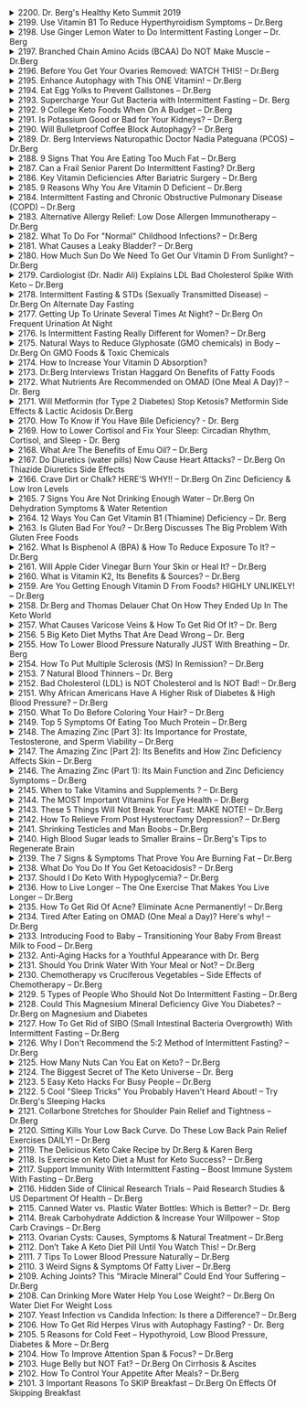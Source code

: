 <details>
<summary>2200. Dr. Berg's Healthy Keto Summit 2019</summary>

[[Youtube]](https://www.youtube.com/watch?v=S-hy-AnpYRg)


</details>

<details>
<summary>2199. Use Vitamin B1 To Reduce Hyperthyroidism Symptoms – Dr.Berg</summary>

[[Youtube]](https://www.youtube.com/watch?v=uZWRFA_rjfU)


</details>

<details>
<summary>2198. Use Ginger Lemon Water to Do Intermittent Fasting Longer – Dr. Berg</summary>

[[Youtube]](https://www.youtube.com/watch?v=G09bQX4so2E)


</details>

<details>
<summary>2197. Branched Chain Amino Acids (BCAA) Do NOT Make Muscle – Dr.Berg</summary>

[[Youtube]](https://www.youtube.com/watch?v=wNrpqqYagOI)


</details>

<details>
<summary>2196. Before You Get Your Ovaries Removed: WATCH THIS! – Dr.Berg</summary>

[[Youtube]](https://www.youtube.com/watch?v=dnFqGadocR8)


</details>

<details>
<summary>2195. Enhance Autophagy with This ONE Vitamin! – Dr.Berg</summary>

[[Youtube]](https://www.youtube.com/watch?v=u8lul9X1nsE)


</details>

<details>
<summary>2194. Eat Egg Yolks to Prevent Gallstones – Dr.Berg</summary>

[[Youtube]](https://www.youtube.com/watch?v=xHs_o3bkRys)


</details>

<details>
<summary>2193. Supercharge Your Gut Bacteria with Intermittent Fasting – Dr. Berg</summary>

[[Youtube]](https://www.youtube.com/watch?v=xsm7rChLI7w)


</details>

<details>
<summary>2192. 9 College Keto Foods When On A Budget – Dr.Berg</summary>

[[Youtube]](https://www.youtube.com/watch?v=6wrnoNAH7Tc)


</details>

<details>
<summary>2191. Is Potassium Good or Bad for Your Kidneys? – Dr.Berg</summary>

[[Youtube]](https://www.youtube.com/watch?v=W58TvKl3Hzo)


</details>

<details>
<summary>2190. Will Bulletproof Coffee Block Autophagy? – Dr.Berg</summary>

[[Youtube]](https://www.youtube.com/watch?v=3E20oEppjsc)


</details>

<details>
<summary>2189. Dr. Berg Interviews Naturopathic Doctor Nadia Pateguana (PCOS) – Dr.Berg</summary>

[[Youtube]](https://www.youtube.com/watch?v=M0FCUqkQhyE)


</details>

<details>
<summary>2188. 9 Signs That You Are Eating Too Much Fat – Dr.Berg</summary>

[[Youtube]](https://www.youtube.com/watch?v=JTzCV4jvfiI)


</details>

<details>
<summary>2187. Can a Frail Senior Parent Do Intermittent Fasting? Dr.Berg</summary>

[[Youtube]](https://www.youtube.com/watch?v=hXIY3N56K10)


</details>

<details>
<summary>2186. Key Vitamin Deficiencies After Bariatric Surgery – Dr.Berg</summary>

[[Youtube]](https://www.youtube.com/watch?v=Eun386Z21mI)


</details>

<details>
<summary>2185. 9 Reasons Why You Are Vitamin D Deficient – Dr.Berg</summary>

[[Youtube]](https://www.youtube.com/watch?v=GKeNXVqCMLY)


</details>

<details>
<summary>2184. Intermittent Fasting and Chronic Obstructive Pulmonary Disease (COPD) – Dr.Berg</summary>

[[Youtube]](https://www.youtube.com/watch?v=OWYtTnlEQG4)


</details>

<details>
<summary>2183. Alternative Allergy Relief: Low Dose Allergen Immunotherapy – Dr.Berg</summary>

[[Youtube]](https://www.youtube.com/watch?v=QcHv-0vpGz8)


</details>

<details>
<summary>2182. What To Do For "Normal" Childhood Infections? – Dr.Berg</summary>

[[Youtube]](https://www.youtube.com/watch?v=3pVlRE70K9g)


</details>

<details>
<summary>2181. What Causes a Leaky Bladder? – Dr.Berg</summary>

[[Youtube]](https://www.youtube.com/watch?v=B1mwm5QQvgg)


</details>

<details>
<summary>2180. How Much Sun Do We Need To Get Our Vitamin D From Sunlight? – Dr.Berg</summary>

[[Youtube]](https://www.youtube.com/watch?v=AoUmVgPozSE)


</details>

<details>
<summary>2179. Cardiologist (Dr. Nadir Ali) Explains LDL Bad Cholesterol Spike With Keto – Dr.Berg</summary>

[[Youtube]](https://www.youtube.com/watch?v=ls-mUFF1gDU)


</details>

<details>
<summary>2178. Intermittent Fasting & STDs (Sexually Transmitted Disease) – Dr.Berg On Alternate Day Fasting</summary>

[[Youtube]](https://www.youtube.com/watch?v=-3xIWQtF63M)


</details>

<details>
<summary>2177. Getting Up To Urinate Several Times At Night? – Dr.Berg On Frequent Urination At Night</summary>

[[Youtube]](https://www.youtube.com/watch?v=C_WDK-Sh9aw)


</details>

<details>
<summary>2176. Is Intermittent Fasting Really Different for Women? – Dr.Berg</summary>

[[Youtube]](https://www.youtube.com/watch?v=1wX5ogzJrCk)


</details>

<details>
<summary>2175. Natural Ways to Reduce Glyphosate (GMO chemicals) in Body – Dr.Berg On GMO Foods & Toxic Chemicals</summary>

[[Youtube]](https://www.youtube.com/watch?v=TYTsQbahME0)


</details>

<details>
<summary>2174. How to Increase Your Vitamin D Absorption?</summary>

[[Youtube]](https://www.youtube.com/watch?v=_zqatJkyhPU)


</details>

<details>
<summary>2173. Dr.Berg Interviews Tristan Haggard On Benefits of Fatty Foods</summary>

[[Youtube]](https://www.youtube.com/watch?v=KeFixO8y7n8)


</details>

<details>
<summary>2172. What Nutrients Are Recommended on OMAD (One Meal A Day)? – Dr. Berg</summary>

[[Youtube]](https://www.youtube.com/watch?v=Y-A1vwS8p4E)


</details>

<details>
<summary>2171. Will Metformin (for Type 2 Diabetes) Stop Ketosis? Metformin Side Effects & Lactic Acidosis Dr.Berg</summary>

[[Youtube]](https://www.youtube.com/watch?v=vlZOAAqtibY)


</details>

<details>
<summary>2170. How To Know if You Have Bile Deficiency? - Dr. Berg</summary>

[[Youtube]](https://www.youtube.com/watch?v=vvagzivxGO0)


</details>

<details>
<summary>2169. How to Lower Cortisol and Fix Your Sleep: Circadian Rhythm, Cortisol, and Sleep - Dr. Berg</summary>

[[Youtube]](https://www.youtube.com/watch?v=CXg7OONSTIE)


</details>

<details>
<summary>2168. What Are The Benefits of Emu Oil? – Dr.Berg</summary>

[[Youtube]](https://www.youtube.com/watch?v=fJHwWG6pJII)


</details>

<details>
<summary>2167. Do Diuretics (water pills) Now Cause Heart Attacks? – Dr.Berg On Thiazide Diuretics Side Effects</summary>

[[Youtube]](https://www.youtube.com/watch?v=vU8CyIcytX8)


</details>

<details>
<summary>2166. Crave Dirt or Chalk? HERE'S WHY!! – Dr.Berg On Zinc Deficiency & Low Iron Levels</summary>

[[Youtube]](https://www.youtube.com/watch?v=of1w2GupsJo)


</details>

<details>
<summary>2165. 7 Signs You Are Not Drinking Enough Water – Dr.Berg On Dehydration Symptoms & Water Retention</summary>

[[Youtube]](https://www.youtube.com/watch?v=ecw1-uPbfOk)


</details>

<details>
<summary>2164. 12 Ways You Can Get Vitamin B1 (Thiamine) Deficiency – Dr. Berg</summary>

[[Youtube]](https://www.youtube.com/watch?v=ZbFmzRm-Liw)


</details>

<details>
<summary>2163. Is Gluten Bad For You? – Dr.Berg Discusses The Big Problem With Gluten Free Foods</summary>

[[Youtube]](https://www.youtube.com/watch?v=u8YFHAAuC7A)


</details>

<details>
<summary>2162. What Is Bisphenol A (BPA) & How To Reduce Exposure To It? – Dr.Berg</summary>

[[Youtube]](https://www.youtube.com/watch?v=HAb5Oe18XHs)


</details>

<details>
<summary>2161. Will Apple Cider Vinegar Burn Your Skin or Heal It? – Dr.Berg</summary>

[[Youtube]](https://www.youtube.com/watch?v=1et-c3Ntbm4)


</details>

<details>
<summary>2160. What is Vitamin K2, Its Benefits & Sources? – Dr.Berg</summary>

[[Youtube]](https://www.youtube.com/watch?v=OjmyXDdoJsg)


</details>

<details>
<summary>2159. Are You Getting Enough Vitamin D From Foods? HIGHLY UNLIKELY! – Dr.Berg</summary>

[[Youtube]](https://www.youtube.com/watch?v=CsJBQKzDgrw)


</details>

<details>
<summary>2158. Dr.Berg and Thomas Delauer Chat On How They Ended Up In The Keto World</summary>

[[Youtube]](https://www.youtube.com/watch?v=btR4y0TP0Lg)


</details>

<details>
<summary>2157. What Causes Varicose Veins & How To Get Rid Of It? – Dr. Berg</summary>

[[Youtube]](https://www.youtube.com/watch?v=KSdMr2JkMGM)


</details>

<details>
<summary>2156. 5 Big Keto Diet Myths That Are Dead Wrong – Dr. Berg</summary>

[[Youtube]](https://www.youtube.com/watch?v=CcweqjpQs7I)


</details>

<details>
<summary>2155. How To Lower Blood Pressure Naturally JUST With Breathing – Dr. Berg</summary>

[[Youtube]](https://www.youtube.com/watch?v=1A_InYwsXz0)


</details>

<details>
<summary>2154. How To Put Multiple Sclerosis (MS) In Remission? – Dr.Berg</summary>

[[Youtube]](https://www.youtube.com/watch?v=kN8KmYAlass)


</details>

<details>
<summary>2153. 7 Natural Blood Thinners – Dr. Berg</summary>

[[Youtube]](https://www.youtube.com/watch?v=-JarYMpNmYo)


</details>

<details>
<summary>2152. Bad Cholesterol (LDL) is NOT Cholesterol and Is NOT Bad! – Dr.Berg</summary>

[[Youtube]](https://www.youtube.com/watch?v=nsISdNl2tWo)


</details>

<details>
<summary>2151. Why African Americans Have A Higher Risk of Diabetes & High Blood Pressure? – Dr.Berg</summary>

[[Youtube]](https://www.youtube.com/watch?v=fvO9kriQ7vc)


</details>

<details>
<summary>2150. What To Do Before Coloring Your Hair? – Dr.Berg</summary>

[[Youtube]](https://www.youtube.com/watch?v=luOg2Ckr2Jc)


</details>

<details>
<summary>2149. Top 5 Symptoms Of Eating Too Much Protein – Dr.Berg</summary>

[[Youtube]](https://www.youtube.com/watch?v=Ig5mG_R6ysQ)


</details>

<details>
<summary>2148. The Amazing Zinc [Part 3]: Its Importance for Prostate, Testosterone, and Sperm Viability – Dr.Berg</summary>

[[Youtube]](https://www.youtube.com/watch?v=qph8JsQ-CJQ)


</details>

<details>
<summary>2147. The Amazing Zinc [Part 2]: Its Benefits and How Zinc Deficiency Affects Skin – Dr.Berg</summary>

[[Youtube]](https://www.youtube.com/watch?v=KlJM_e4-iXY)


</details>

<details>
<summary>2146. The Amazing Zinc (Part 1): Its Main Function and Zinc Deficiency Symptoms – Dr.Berg</summary>

[[Youtube]](https://www.youtube.com/watch?v=dkv1rW6JQcM)


</details>

<details>
<summary>2145. When to Take Vitamins and Supplements ? – Dr.Berg</summary>

[[Youtube]](https://www.youtube.com/watch?v=qPM3ccMJrE4)


</details>

<details>
<summary>2144. The MOST Important Vitamins For Eye Health – Dr.Berg</summary>

[[Youtube]](https://www.youtube.com/watch?v=G_-bGCgJOmE)


</details>

<details>
<summary>2143. These 5 Things Will Not Break Your Fast: MAKE NOTE! – Dr.Berg</summary>

[[Youtube]](https://www.youtube.com/watch?v=10F_ie3TGPM)


</details>

<details>
<summary>2142. How To Relieve From Post Hysterectomy Depression? – Dr.Berg</summary>

[[Youtube]](https://www.youtube.com/watch?v=bRTdoBmU8_g)


</details>

<details>
<summary>2141. Shrinking Testicles and Man Boobs – Dr.Berg</summary>

[[Youtube]](https://www.youtube.com/watch?v=gBUr89EVoWc)


</details>

<details>
<summary>2140. High Blood Sugar leads to Smaller Brains – Dr.Berg's Tips to Regenerate Brain</summary>

[[Youtube]](https://www.youtube.com/watch?v=h6KMKzX-eRM)


</details>

<details>
<summary>2139. The 7 Signs & Symptoms That Prove You Are Burning Fat – Dr.Berg</summary>

[[Youtube]](https://www.youtube.com/watch?v=vM5jLrHG9DI)


</details>

<details>
<summary>2138. What Do You Do If You Get Ketoacidosis? – Dr.Berg</summary>

[[Youtube]](https://www.youtube.com/watch?v=JCLgKyjn7Kw)


</details>

<details>
<summary>2137. Should I Do Keto With Hypoglycemia? – Dr.Berg</summary>

[[Youtube]](https://www.youtube.com/watch?v=iu-J1-o8G14)


</details>

<details>
<summary>2136. How to Live Longer – The One Exercise That Makes You Live Longer – Dr.Berg</summary>

[[Youtube]](https://www.youtube.com/watch?v=3IQLDlWMl7Q)


</details>

<details>
<summary>2135. How To Get Rid Of Acne? Eliminate Acne Permanently! – Dr.Berg</summary>

[[Youtube]](https://www.youtube.com/watch?v=TUT2tP6QWvs)


</details>

<details>
<summary>2134. Tired After Eating on OMAD (One Meal a Day)? Here's why! – Dr.Berg</summary>

[[Youtube]](https://www.youtube.com/watch?v=_6mL4ll-L3I)


</details>

<details>
<summary>2133. Introducing Food to Baby – Transitioning Your Baby From Breast Milk to Food – Dr.Berg</summary>

[[Youtube]](https://www.youtube.com/watch?v=NwlI4ESv6HY)


</details>

<details>
<summary>2132. Anti-Aging Hacks for a Youthful Appearance with Dr. Berg</summary>

[[Youtube]](https://www.youtube.com/watch?v=IT-HoBPSR78)


</details>

<details>
<summary>2131. Should You Drink Water With Your Meal or Not? – Dr.Berg</summary>

[[Youtube]](https://www.youtube.com/watch?v=16x8ONcyVjM)


</details>

<details>
<summary>2130. Chemotherapy vs Cruciferous Vegetables – Side Effects of Chemotherapy – Dr.Berg</summary>

[[Youtube]](https://www.youtube.com/watch?v=6It6k7Fld98)


</details>

<details>
<summary>2129. 5 Types of People Who Should Not Do Intermittent Fasting – Dr.Berg</summary>

[[Youtube]](https://www.youtube.com/watch?v=tjIePX66TvU)


</details>

<details>
<summary>2128. Could This Magnesium Mineral Deficiency Give You Diabetes? – Dr.Berg on Magnesium and Diabetes</summary>

[[Youtube]](https://www.youtube.com/watch?v=6Nm_3qUGGYA)


</details>

<details>
<summary>2127. How To Get Rid of SIBO (Small Intestinal Bacteria Overgrowth) With Intermittent Fasting – Dr.Berg</summary>

[[Youtube]](https://www.youtube.com/watch?v=mkq_asOwBjU)


</details>

<details>
<summary>2126. Why I Don't Recommend the 5:2 Method of Intermittent Fasting? – Dr.Berg</summary>

[[Youtube]](https://www.youtube.com/watch?v=aehPvK_AMXs)


</details>

<details>
<summary>2125. How Many Nuts Can You Eat on Keto? – Dr.Berg</summary>

[[Youtube]](https://www.youtube.com/watch?v=gzyKk76rP30)


</details>

<details>
<summary>2124. The Biggest Secret of The Keto Universe – Dr. Berg</summary>

[[Youtube]](https://www.youtube.com/watch?v=tRPqYqa3oLA)


</details>

<details>
<summary>2123. 5 Easy Keto Hacks For Busy People – Dr.Berg</summary>

[[Youtube]](https://www.youtube.com/watch?v=udNP-_mETU4)


</details>

<details>
<summary>2122. 5 Cool "Sleep Tricks" You Probably Haven't Heard About! – Try Dr.Berg's Sleeping Hacks</summary>

[[Youtube]](https://www.youtube.com/watch?v=ZTWkBZmSBdA)


</details>

<details>
<summary>2121. Collarbone Stretches for Shoulder Pain Relief and Tightness – Dr.Berg</summary>

[[Youtube]](https://www.youtube.com/watch?v=5FMSCoX71Go)


</details>

<details>
<summary>2120. Sitting Kills Your Low Back Curve. Do These Low Back Pain Relief Exercises DAILY! – Dr.Berg</summary>

[[Youtube]](https://www.youtube.com/watch?v=GQw-yz1lWho)


</details>

<details>
<summary>2119. The Delicious Keto Cake Recipe by Dr.Berg & Karen Berg</summary>

[[Youtube]](https://www.youtube.com/watch?v=eW4LB-cqs-Q)


</details>

<details>
<summary>2118. Is Exercise on Keto Diet a Must for Keto Success? – Dr.Berg</summary>

[[Youtube]](https://www.youtube.com/watch?v=YvNnsXsZG5s)


</details>

<details>
<summary>2117. Support Immunity With Intermittent Fasting – Boost Immune System With Fasting – Dr.Berg</summary>

[[Youtube]](https://www.youtube.com/watch?v=zn_h5F8PvcI)


</details>

<details>
<summary>2116. Hidden Side of Clinical Research Trials – Paid Research Studies & US Department Of Health – Dr.Berg</summary>

[[Youtube]](https://www.youtube.com/watch?v=CmMBvDorRVY)


</details>

<details>
<summary>2115. Canned Water vs. Plastic Water Bottles: Which is Better? – Dr. Berg</summary>

[[Youtube]](https://www.youtube.com/watch?v=QFWlxA5bI4g)


</details>

<details>
<summary>2114. Break Carbohydrate Addiction & Increase Your Willpower – Stop Carb Cravings – Dr.Berg</summary>

[[Youtube]](https://www.youtube.com/watch?v=u_vLJK0OHGA)


</details>

<details>
<summary>2113. Ovarian Cysts: Causes, Symptoms & Natural Treatment – Dr.Berg</summary>

[[Youtube]](https://www.youtube.com/watch?v=DmBL4MXKXBs)


</details>

<details>
<summary>2112. Don’t Take A Keto Diet Pill Until You Watch This! – Dr.Berg</summary>

[[Youtube]](https://www.youtube.com/watch?v=zzBQAGauO88)


</details>

<details>
<summary>2111. 7 Tips To Lower Blood Pressure Naturally – Dr.Berg</summary>

[[Youtube]](https://www.youtube.com/watch?v=_YFXiowjS1c)


</details>

<details>
<summary>2110. 3 Weird Signs & Symptoms Of Fatty Liver – Dr.Berg</summary>

[[Youtube]](https://www.youtube.com/watch?v=Dz0-E6biHSw)


</details>

<details>
<summary>2109. Aching Joints? This “Miracle Mineral” Could End Your Suffering – Dr.Berg</summary>

[[Youtube]](https://www.youtube.com/watch?v=ZWrMhU577SY)


</details>

<details>
<summary>2108. Can Drinking More Water Help You Lose Weight? – Dr.Berg On Water Diet For Weight Loss</summary>

[[Youtube]](https://www.youtube.com/watch?v=UcqvXAEKcg0)


</details>

<details>
<summary>2107. Yeast Infection vs Candida Infection: Is there a Difference? – Dr.Berg</summary>

[[Youtube]](https://www.youtube.com/watch?v=3OOG5EMVads)


</details>

<details>
<summary>2106. How To Get Rid Herpes Virus with Autophagy Fasting?  - Dr. Berg</summary>

[[Youtube]](https://www.youtube.com/watch?v=h6_E3gHsmZo)


</details>

<details>
<summary>2105. 5 Reasons for Cold Feet – Hypothyroid, Low Blood Pressure, Diabetes & More – Dr.Berg</summary>

[[Youtube]](https://www.youtube.com/watch?v=EbhKmW1Xt-U)


</details>

<details>
<summary>2104. How To Improve Attention Span & Focus? – Dr.Berg</summary>

[[Youtube]](https://www.youtube.com/watch?v=dR1GiN_P9M0)


</details>

<details>
<summary>2103. Huge Belly but NOT Fat? – Dr.Berg On Cirrhosis & Ascites</summary>

[[Youtube]](https://www.youtube.com/watch?v=VFaz16wrEL4)


</details>

<details>
<summary>2102. How To Control Your Appetite After Meals? – Dr.Berg</summary>

[[Youtube]](https://www.youtube.com/watch?v=MIT1JDnIHU8)


</details>

<details>
<summary>2101. 3 Important Reasons To SKIP Breakfast – Dr.Berg On Effects Of Skipping Breakfast</summary>

[[Youtube]](https://www.youtube.com/watch?v=2su8e-nhMGw)


</details>

